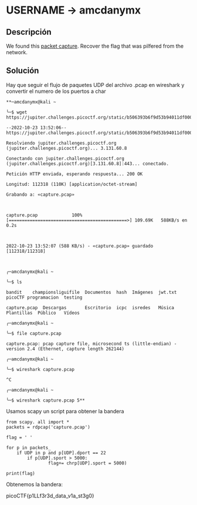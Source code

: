 # USERNAME -> amcdanymx

## Descripción

We found this [packet capture](https://jupiter.challenges.picoctf.org/static/b506393b6f9d53b94011df000c534759/capture.pcap). Recover the flag that was pilfered from the network.

## Solución

Hay que seguir el flujo de paquetes UDP del archivo .pcap en wireshark y convertir el numero de los puertos a char
```
**─amcdanymx@kali ~

╰─$ wget https://jupiter.challenges.picoctf.org/static/b506393b6f9d53b94011df000c534759/capture.pcap

--2022-10-23 13:52:06--  https://jupiter.challenges.picoctf.org/static/b506393b6f9d53b94011df000c534759/capture.pcap

Resolviendo jupiter.challenges.picoctf.org (jupiter.challenges.picoctf.org)... 3.131.60.8

Conectando con jupiter.challenges.picoctf.org (jupiter.challenges.picoctf.org)[3.131.60.8]:443... conectado.

Petición HTTP enviada, esperando respuesta... 200 OK

Longitud: 112318 (110K) [application/octet-stream]

Grabando a: «capture.pcap»

  

capture.pcap             100%[=============================================>] 109.69K   588KB/s en 0.2s    

  

2022-10-23 13:52:07 (588 KB/s) - «capture.pcap» guardado [112318/112318]

  

╭─amcdanymx@kali ~

╰─$ ls

bandit    championsliguifile  Documentos  hash  Imágenes  jwt.txt  picoCTF programacion  testing

capture.pcap  Descargas       Escritorio  icpc  isredes   Música   Plantillas  Público   Vídeos

╭─amcdanymx@kali ~

╰─$ file capture.pcap

capture.pcap: pcap capture file, microsecond ts (little-endian) - version 2.4 (Ethernet, capture length 262144)

╭─amcdanymx@kali ~

╰─$ wireshark capture.pcap

^C

╭─amcdanymx@kali ~

╰─$ wireshark capture.pcap 5**
```

Usamos scapy un script para obtener la bandera
```
from scapy. all import *
packets = rdpcap('capture.pcap')

flag = ' '

for p in packets_
	if UDP in p and p[UDP].dport == 22
		if p[UDP].sport > 5000:
				flag+= chrp[UDP].sport = 5000)

print(flag)
```
Obtenemos la bandera: 

picoCTF{p1LLf3r3d_data_v1a_st3g0}